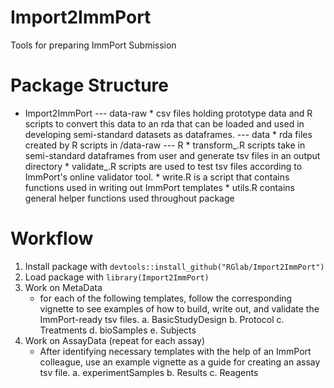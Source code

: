 # Import2ImmPort
Tools for preparing ImmPort Submission

# Package Structure
- Import2ImmPort
--- data-raw
        * csv files holding prototype data and R scripts to convert this data to
        an rda that can be loaded and used in developing semi-standard datasets
        as dataframes.
--- data
        * rda files created by R scripts in /data-raw
--- R
        * transform_<templateName>.R scripts take in semi-standard dataframes 
        from user and generate tsv files in an output directory
        * validate_<templateName>.R scripts are used to test tsv files according to
        ImmPort's online validator tool.
        * write.R is a script that contains functions used in writing out ImmPort templates
        * utils.R contains general helper functions used throughout package

# Workflow
1. Install package with `devtools::install_github("RGlab/Import2ImmPort")`
2. Load package with `library(Import2ImmPort)`
3. Work on MetaData
    * for each of the following templates, follow the corresponding vignette to 
    see examples of how to build, write out, and validate the ImmPort-ready tsv files.
    a. BasicStudyDesign
    b. Protocol
    c. Treatments
    d. bioSamples
    e. Subjects
4. Work on AssayData (repeat for each assay)
    * After identifying necessary templates with the help of an ImmPort colleague, use
    an example vignette as a guide for creating an assay tsv file.
    a. experimentSamples
    b. Results
    c. Reagents
    

